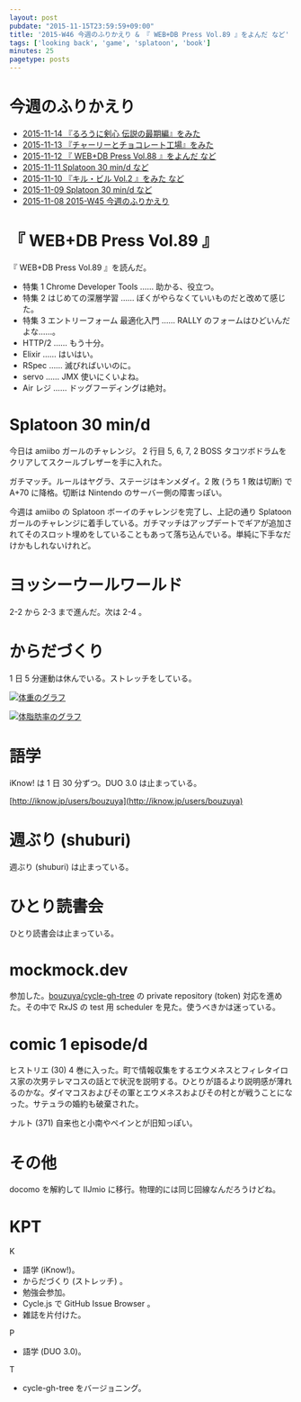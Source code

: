 ```yaml
---
layout: post
pubdate: "2015-11-15T23:59:59+09:00"
title: '2015-W46 今週のふりかえり & 『 WEB+DB Press Vol.89 』をよんだ など'
tags: ['looking back', 'game', 'splatoon', 'book']
minutes: 25
pagetype: posts
---
```

# 今週のふりかえり

- [2015-11-14 『るろうに剣心 伝説の最期編』をみた][2015-11-14]
- [2015-11-13 『チャーリーとチョコレート工場』をみた][2015-11-13]
- [2015-11-12 『 WEB+DB Press Vol.88 』をよんだ など][2015-11-12]
- [2015-11-11 Splatoon 30 min/d など][2015-11-11]
- [2015-11-10 『キル・ビル Vol.2 』をみた など][2015-11-10]
- [2015-11-09 Splatoon 30 min/d など][2015-11-09]
- [2015-11-08 2015-W45 今週のふりかえり][2015-11-08]

# 『 WEB+DB Press Vol.89 』

『 WEB+DB Press Vol.89 』を読んだ。

- 特集 1 Chrome Developer Tools …… 助かる、役立つ。
- 特集 2 はじめての深層学習 …… ぼくがやらなくていいものだと改めて感じた。
- 特集 3 エントリーフォーム 最適化入門 …… RALLY のフォームはひどいんだよな……。
- HTTP/2 …… もう十分。
- Elixir …… はいはい。
- RSpec …… 滅びればいいのに。
- servo …… JMX 使いにくいよね。
- Air レジ …… ドッグフーディングは絶対。

# Splatoon 30 min/d

今日は amiibo ガールのチャレンジ。 2 行目 5, 6, 7, 2 BOSS タコツボドラムをクリアしてスクールブレザーを手に入れた。

ガチマッチ。ルールはヤグラ、ステージはキンメダイ。2 敗 (うち 1 敗は切断) で A+70 に降格。切断は Nintendo のサーバー側の障害っぽい。

今週は amiibo の Splatoon ボーイのチャレンジを完了し、上記の通り Splatoon ガールのチャレンジに着手している。ガチマッチはアップデートでギアが追加されてそのスロット埋めをしていることもあって落ち込んでいる。単純に下手なだけかもしれないけれど。

# ヨッシーウールワールド

2-2 から 2-3 まで進んだ。次は 2-4 。

# からだづくり

1 日 5 分運動は休んでいる。ストレッチをしている。

[![体重のグラフ][graph-weight-img]][graph-weight-url]

[![体脂肪率のグラフ][graph-percent-img]][graph-percent-url]

# 語学

iKnow! は 1 日 30 分ずつ。DUO 3.0 は止まっている。

[http://iknow.jp/users/bouzuya](http://iknow.jp/users/bouzuya)

# 週ぶり (shuburi)

週ぶり (shuburi) は止まっている。

# ひとり読書会

ひとり読書会は止まっている。

# mockmock.dev

参加した。[bouzuya/cycle-gh-tree][] の private repository (token) 対応を進めた。その中で RxJS の test 用 scheduler を見た。使うべきかは迷っている。

# comic 1 episode/d

ヒストリエ (30) 4 巻に入った。町で情報収集をするエウメネスとフィレタイロス家の次男テレマコスの話とで状況を説明する。ひとりが語るより説明感が薄れるのかな。ダイマコスおよびその軍とエウメネスおよびその村とが戦うことになった。サテュラの婚約も破棄された。

ナルト (371) 自来也と小南やペインとが旧知っぽい。

# その他

docomo を解約して IIJmio に移行。物理的には同じ回線なんだろうけどね。

# KPT

K

- 語学 (iKnow!)。
- からだづくり (ストレッチ) 。
- 勉強会参加。
- Cycle.js で GitHub Issue Browser 。
- 雑誌を片付けた。

P

- 語学 (DUO 3.0)。

T

- cycle-gh-tree をバージョニング。

[graph-percent-img]: http://graph.hatena.ne.jp/bouzuya/graph?graphname=percent&startdate=2015-01-01&enddate=2015-11-15
[graph-percent-url]: http://graph.hatena.ne.jp/bouzuya/percent/?startdate=2015-01-01&enddate=2015-11-15
[graph-weight-img]: http://graph.hatena.ne.jp/bouzuya/graph?graphname=weight&startdate=2015-01-01&enddate=2015-11-15
[graph-weight-url]: http://graph.hatena.ne.jp/bouzuya/weight/?startdate=2015-01-01&enddate=2015-11-15
[2015-11-08]: http://blog.bouzuya.net/2015/11/08/
[2015-11-09]: http://blog.bouzuya.net/2015/11/09/
[2015-11-10]: http://blog.bouzuya.net/2015/11/10/
[2015-11-11]: http://blog.bouzuya.net/2015/11/11/
[2015-11-12]: http://blog.bouzuya.net/2015/11/12/
[2015-11-13]: http://blog.bouzuya.net/2015/11/13/
[2015-11-14]: http://blog.bouzuya.net/2015/11/14/
[bouzuya/cycle-gh-tree]: https://github.com/bouzuya/cycle-gh-tree
